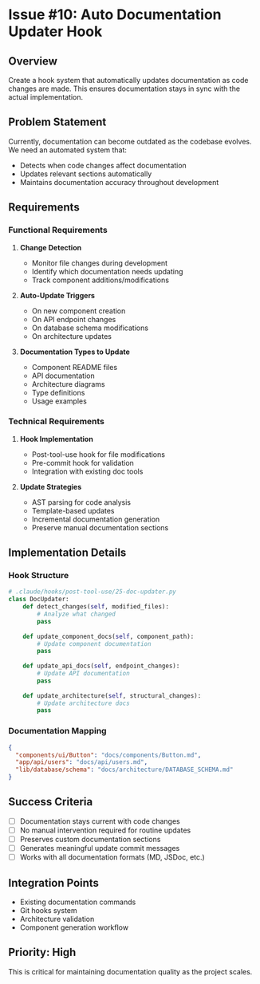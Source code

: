 # Issue #10: Auto Documentation Updater Hook

## Overview
Create a hook system that automatically updates documentation as code changes are made. This ensures documentation stays in sync with the actual implementation.

## Problem Statement
Currently, documentation can become outdated as the codebase evolves. We need an automated system that:
- Detects when code changes affect documentation
- Updates relevant sections automatically
- Maintains documentation accuracy throughout development

## Requirements

### Functional Requirements
1. **Change Detection**
   - Monitor file changes during development
   - Identify which documentation needs updating
   - Track component additions/modifications

2. **Auto-Update Triggers**
   - On new component creation
   - On API endpoint changes
   - On database schema modifications
   - On architecture updates

3. **Documentation Types to Update**
   - Component README files
   - API documentation
   - Architecture diagrams
   - Type definitions
   - Usage examples

### Technical Requirements
1. **Hook Implementation**
   - Post-tool-use hook for file modifications
   - Pre-commit hook for validation
   - Integration with existing doc tools

2. **Update Strategies**
   - AST parsing for code analysis
   - Template-based updates
   - Incremental documentation generation
   - Preserve manual documentation sections

## Implementation Details

### Hook Structure
```python
# .claude/hooks/post-tool-use/25-doc-updater.py
class DocUpdater:
    def detect_changes(self, modified_files):
        # Analyze what changed
        pass
    
    def update_component_docs(self, component_path):
        # Update component documentation
        pass
    
    def update_api_docs(self, endpoint_changes):
        # Update API documentation
        pass
    
    def update_architecture(self, structural_changes):
        # Update architecture docs
        pass
```

### Documentation Mapping
```json
{
  "components/ui/Button": "docs/components/Button.md",
  "app/api/users": "docs/api/users.md",
  "lib/database/schema": "docs/architecture/DATABASE_SCHEMA.md"
}
```

## Success Criteria
- [ ] Documentation stays current with code changes
- [ ] No manual intervention required for routine updates
- [ ] Preserves custom documentation sections
- [ ] Generates meaningful update commit messages
- [ ] Works with all documentation formats (MD, JSDoc, etc.)

## Integration Points
- Existing documentation commands
- Git hooks system
- Architecture validation
- Component generation workflow

## Priority: High
This is critical for maintaining documentation quality as the project scales.
